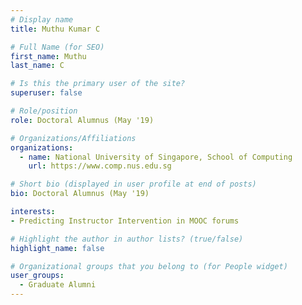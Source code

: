 ```yaml
---
# Display name
title: Muthu Kumar C

# Full Name (for SEO) 
first_name: Muthu
last_name: C

# Is this the primary user of the site?
superuser: false

# Role/position
role: Doctoral Alumnus (May '19)

# Organizations/Affiliations
organizations:
  - name: National University of Singapore, School of Computing
    url: https://www.comp.nus.edu.sg

# Short bio (displayed in user profile at end of posts)
bio: Doctoral Alumnus (May '19)

interests:
- Predicting Instructor Intervention in MOOC forums

# Highlight the author in author lists? (true/false)
highlight_name: false

# Organizational groups that you belong to (for People widget)
user_groups:
  - Graduate Alumni
---
```

